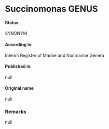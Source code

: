 # Succinomonas GENUS

#### Status
SYNONYM

#### According to
Interim Register of Marine and Nonmarine Genera

#### Published in
null

#### Original name
null

### Remarks
null